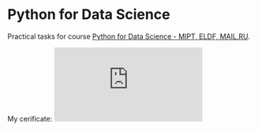 # Python for Data Science
Practical tasks for course [Python for Data Science - MIPT, ELDF, MAIL.RU](https://www.coursera.org/learn/python-for-data-science).

My cerificate: ![](https://github.com/krasnitskiy/python_for_data_science/blob/master/week_6/Certificate.pdf)
